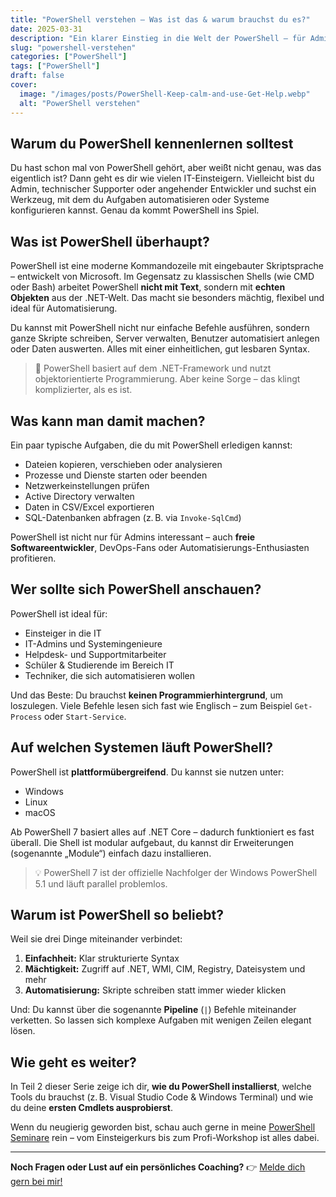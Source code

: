 ```yaml
---
title: "PowerShell verstehen – Was ist das & warum brauchst du es?"
date: 2025-03-31
description: "Ein klarer Einstieg in die Welt der PowerShell – für Admins, IT-Interessierte und Einsteiger, die wissen wollen, was hinter der mächtigen Shell steckt."
slug: "powershell-verstehen"
categories: ["PowerShell"]
tags: ["PowerShell"]
draft: false
cover:
  image: "/images/posts/PowerShell-Keep-calm-and-use-Get-Help.webp"
  alt: "PowerShell verstehen"  
---
```


## Warum du PowerShell kennenlernen solltest

Du hast schon mal von PowerShell gehört, aber weißt nicht genau, was das eigentlich ist? Dann geht es dir wie vielen IT-Einsteigern. Vielleicht bist du Admin, technischer Supporter oder angehender Entwickler und suchst ein Werkzeug, mit dem du Aufgaben automatisieren oder Systeme konfigurieren kannst. Genau da kommt PowerShell ins Spiel.

## Was ist PowerShell überhaupt?

PowerShell ist eine moderne Kommandozeile mit eingebauter Skriptsprache – entwickelt von Microsoft. Im Gegensatz zu klassischen Shells (wie CMD oder Bash) arbeitet PowerShell **nicht mit Text**, sondern mit **echten Objekten** aus der .NET-Welt. Das macht sie besonders mächtig, flexibel und ideal für Automatisierung.

Du kannst mit PowerShell nicht nur einfache Befehle ausführen, sondern ganze Skripte schreiben, Server verwalten, Benutzer automatisiert anlegen oder Daten auswerten. Alles mit einer einheitlichen, gut lesbaren Syntax.

> 🔎 PowerShell basiert auf dem .NET-Framework und nutzt objektorientierte Programmierung. Aber keine Sorge – das klingt komplizierter, als es ist.

## Was kann man damit machen?

Ein paar typische Aufgaben, die du mit PowerShell erledigen kannst:

- Dateien kopieren, verschieben oder analysieren
- Prozesse und Dienste starten oder beenden
- Netzwerkeinstellungen prüfen
- Active Directory verwalten
- Daten in CSV/Excel exportieren
- SQL-Datenbanken abfragen (z. B. via `Invoke-SqlCmd`)

PowerShell ist nicht nur für Admins interessant – auch **freie Softwareentwickler**, DevOps-Fans oder Automatisierungs-Enthusiasten profitieren.

## Wer sollte sich PowerShell anschauen?

PowerShell ist ideal für:

- Einsteiger in die IT
- IT-Admins und Systemingenieure
- Helpdesk- und Supportmitarbeiter
- Schüler & Studierende im Bereich IT
- Techniker, die sich automatisieren wollen

Und das Beste: Du brauchst **keinen Programmierhintergrund**, um loszulegen. Viele Befehle lesen sich fast wie Englisch – zum Beispiel `Get-Process` oder `Start-Service`.

## Auf welchen Systemen läuft PowerShell?

PowerShell ist **plattformübergreifend**. Du kannst sie nutzen unter:

- Windows
- Linux
- macOS

Ab PowerShell 7 basiert alles auf .NET Core – dadurch funktioniert es fast überall. Die Shell ist modular aufgebaut, du kannst dir Erweiterungen (sogenannte „Module“) einfach dazu installieren.

> 💡 PowerShell 7 ist der offizielle Nachfolger der Windows PowerShell 5.1 und läuft parallel problemlos.

## Warum ist PowerShell so beliebt?

Weil sie drei Dinge miteinander verbindet:

1. **Einfachheit:** Klar strukturierte Syntax
2. **Mächtigkeit:** Zugriff auf .NET, WMI, CIM, Registry, Dateisystem und mehr
3. **Automatisierung:** Skripte schreiben statt immer wieder klicken

Und: Du kannst über die sogenannte **Pipeline** (`|`) Befehle miteinander verketten. So lassen sich komplexe Aufgaben mit wenigen Zeilen elegant lösen.

## Wie geht es weiter?

In Teil 2 dieser Serie zeige ich dir, **wie du PowerShell installierst**, welche Tools du brauchst (z. B. Visual Studio Code & Windows Terminal) und wie du deine **ersten Cmdlets ausprobierst**.

Wenn du neugierig geworden bist, schau auch gerne in meine [PowerShell Seminare](https://attilakrick.com/powershell/powershell-seminare/) rein – vom Einsteigerkurs bis zum Profi-Workshop ist alles dabei.

---

**Noch Fragen oder Lust auf ein persönliches Coaching?**
👉 [Melde dich gern bei mir!](https://attilakrick.com/kontakt)
